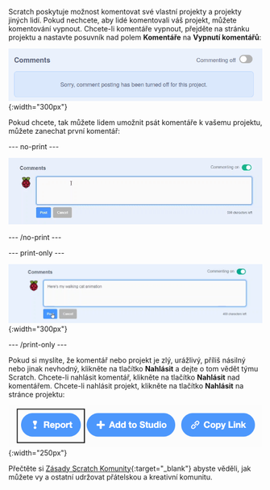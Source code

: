 Scratch poskytuje možnost komentovat své vlastní projekty a projekty jiných lidí. Pokud nechcete, aby lidé komentovali váš projekt, můžete komentování vypnout. Chcete-li komentáře vypnout, přejděte na stránku projektu a nastavte posuvník nad polem **Komentáře** na **Vypnutí komentářů**:

![Posuvník nad polem 'Komentáře' je v poloze 'Komentování vypnuto'. Zobrazí se zpráva "Litujeme, přidávání komentářů bylo pro tento projekt vypnuto."](images/comments-off.png){:width="300px"}

Pokud chcete, tak můžete lidem umožnit psát komentáře k vašemu projektu, můžete zanechat první komentář:

--- no-print ---

![Píšese "Zde je moje animace chodící kočky" do pole 'Komentáře' a poté kliknutím na modré tlačítko 'Přidat příspěvek' pod komentářem komentář zveřejněte. Posuvník nad polem 'Komentáře' je v poloze 'Komentování zapnuto'.](images/add_comments.gif)

--- /no-print ---

--- print-only ---

![Komentář zveřejníte kliknutím na modré tlačítko „Přidat příspěvek“ pod komentářem. Posuvník nad polem 'Komentáře' je v poloze 'Komentování zapnuto'.](images/add_comments.png){:width="300px"}

--- /print-only ---

Pokud si myslíte, že komentář nebo projekt je zlý, urážlivý, příliš násilný nebo jinak nevhodný, klikněte na tlačítko **Nahlásit** a dejte o tom vědět týmu Scratch. Chcete-li nahlásit komentář, klikněte na tlačítko **Nahlásit** nad komentářem. Chcete-li nahlásit projekt, klikněte na tlačítko **Nahlásit** na stránce projektu:

![Tlačítko „Nahlásit“ je zvýrazněné.](images/add_report.png){:width="250px"}

Přečtěte si [Zásady Scratch Komunity](https://scratch.mit.edu/community_guidelines){:target="_blank"} abyste věděli, jak můžete vy a ostatní udržovat přátelskou a kreativní komunitu.
